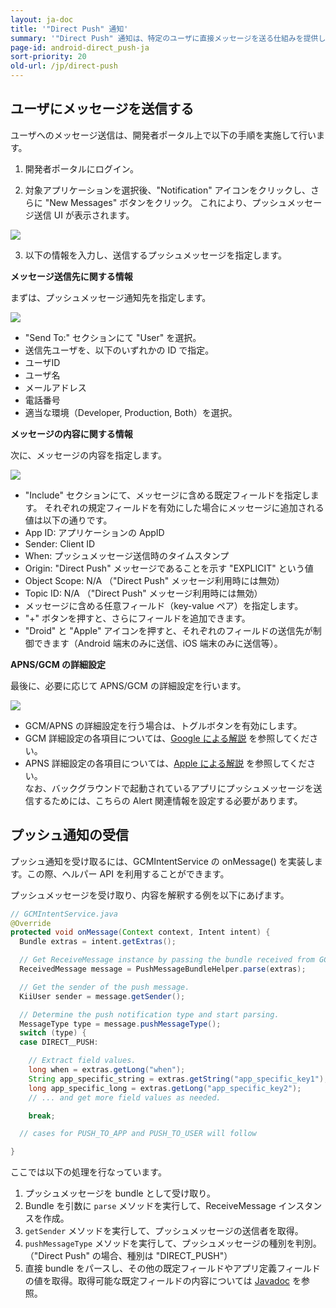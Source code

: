 ```yaml
---
layout: ja-doc
title: '"Direct Push" 通知'
summary: '"Direct Push" 通知は、特定のユーザに直接メッセージを送る仕組みを提供します。この機能は、アプリ開発者のみが利用可能です。メッセージ送信は、開発者ポータルにおいて対象ユーザを選択し、送信内容を入力して行います。'
page-id: android-direct_push-ja
sort-priority: 20
old-url: /jp/direct-push
---
```


## ユーザにメッセージを送信する

ユーザへのメッセージ送信は、開発者ポータル上で以下の手順を実施して行います。

1. 開発者ポータルにログイン。

2. 対象アプリケーションを選択後、"Notification" アイコンをクリックし、さらに "New Messages" ボタンをクリック。
これにより、プッシュメッセージ送信 UI が表示されます。

 ![](01.png)

3. 以下の情報を入力し、送信するプッシュメッセージを指定します。

**メッセージ送信先に関する情報**

まずは、プッシュメッセージ通知先を指定します。

 ![](02.png)

* "Send To:" セクションにて "User" を選択。
* 送信先ユーザを、以下のいずれかの ID で指定。
 * ユーザID
 * ユーザ名
 * メールアドレス
 * 電話番号
 * 適当な環境（Developer, Production, Both）を選択。

**メッセージの内容に関する情報**

次に、メッセージの内容を指定します。

 ![](03.png)

* "Include" セクションにて、メッセージに含める既定フィールドを指定します。
それぞれの規定フィールドを有効にした場合にメッセージに追加される値は以下の通りです。
 * App ID: アプリケーションの AppID
 * Sender: Client ID
 * When: プッシュメッセージ送信時のタイムスタンプ
 * Origin: "Direct Push" メッセージであることを示す "EXPLICIT" という値
 * Object Scope: N/A （"Direct Push" メッセージ利用時には無効）
 * Topic ID: N/A （"Direct Push" メッセージ利用時には無効）
* メッセージに含める任意フィールド（key-value ペア）を指定します。
* "+" ボタンを押すと、さらにフィールドを追加できます。
* "Droid" と "Apple" アイコンを押すと、それぞれのフィールドの送信先が制御できます（Android 端末のみに送信、iOS 端末のみに送信等）。

**APNS/GCM の詳細設定**

最後に、必要に応じて APNS/GCM の詳細設定を行います。

 ![](04.png)

* GCM/APNS の詳細設定を行う場合は、トグルボタンを有効にします。
 * GCM 詳細設定の各項目については、[Google による解説](http://developer.android.com/google/gcm/gcm.html#server) を参照してください。
 * APNS 詳細設定の各項目については、[Apple による解説](http://developer.apple.com/library/mac/#documentation/NetworkingInternet/Conceptual/RemoteNotificationsPG/ApplePushService/ApplePushService.html) を参照してください。<BR />なお、バックグラウンドで起動されているアプリにプッシュメッセージを送信するためには、こちらの Alert 関連情報を設定する必要があります。

## プッシュ通知の受信

プッシュ通知を受け取るには、GCMIntentService の onMessage() を実装します。この際、ヘルパー API を利用することができます。

プッシュメッセージを受け取り、内容を解釈する例を以下にあげます。

```java
// GCMIntentService.java
@Override
protected void onMessage(Context context, Intent intent) {
  Bundle extras = intent.getExtras();

  // Get ReceiveMessage instance by passing the bundle received from GCM.
  ReceivedMessage message = PushMessageBundleHelper.parse(extras);

  // Get the sender of the push message.
  KiiUser sender = message.getSender();

  // Determine the push notification type and start parsing.
  MessageType type = message.pushMessageType();
  switch (type) {
  case DIRECT＿PUSH:

    // Extract field values.
    long when = extras.getLong("when");
    String app_specific_string = extras.getString("app_specific_key1");
    long app_specific_long = extras.getLong("app_specific_key2");
    // ... and get more field values as needed.

    break;

  // cases for PUSH_TO_APP and PUSH_TO_USER will follow  

}
```

ここでは以下の処理を行なっています。

1. プッシュメッセージを bundle として受け取り。
2. Bundle を引数に `parse` メソッドを実行して、ReceiveMessage インスタンスを作成。
3. `getSender` メソッドを実行して、プッシュメッセージの送信者を取得。
4. `pushMessageType` メソッドを実行して、プッシュメッセージの種別を判別。<BR />（"Direct Push" の場合、種別は "DIRECT_PUSH"）
5. 直接 bundle をパースし、その他の既定フィールドやアプリ定義フィールドの値を取得。取得可能な既定フィールドの内容については [Javadoc](http://static.kii.com/devportal/docs/storage/com/kii/cloud/storage/KiiPushSubscription.html) を参照。